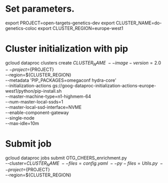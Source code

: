 # Set parameters.
export PROJECT=open-targets-genetics-dev
export CLUSTER_NAME=do-genetics-coloc
export CLUSTER_REGION=europe-west1

# Cluster initialization with pip
gcloud dataproc clusters create ${CLUSTER_NAME} \
    --image-version=2.0 \
    --project=${PROJECT} \
    --region=${CLUSTER_REGION} \
    --metadata 'PIP_PACKAGES=omegaconf hydra-core' \
    --initialization-actions gs://goog-dataproc-initialization-actions-europe-west1/python/pip-install.sh                                                  \
    --master-machine-type=n1-highmem-64 \
    --num-master-local-ssds=1 \
    --master-local-ssd-interface=NVME \
    --enable-component-gateway \
    --single-node \
    --max-idle=10m

# Submit job
gcloud dataproc jobs submit OTG_CHEERS_enrichment.py \
    --cluster=${CLUSTER_NAME} \
    --files=config.yaml\
    --py-files=Utils.py \
    --project=${PROJECT} \
    --region=${CLUSTER_REGION}